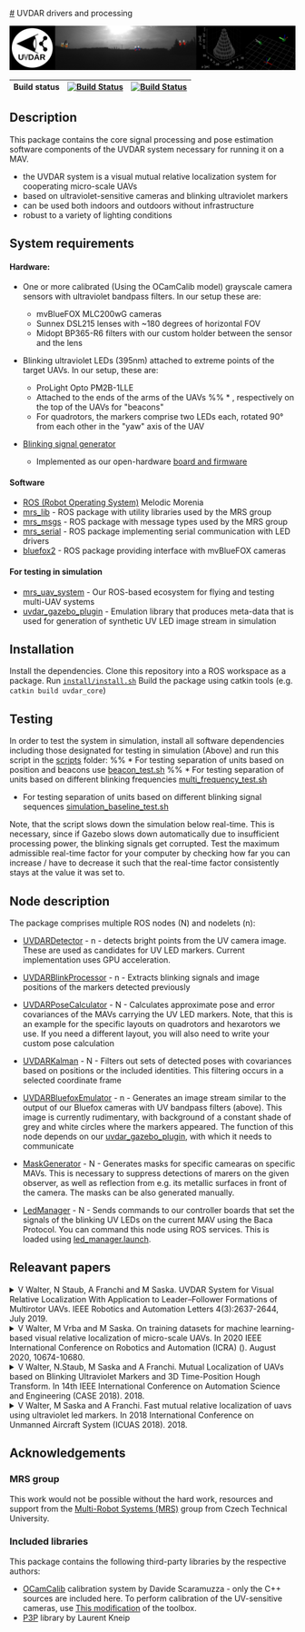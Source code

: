 [#](#) UVDAR drivers and processing

![](.fig/thumbnail.jpg)

| Build status | [![Build Status](https://github.com/ctu-mrs/uvdar_core/workflows/Melodic/badge.svg)](https://github.com/ctu-mrs/uvdar_core/actions) | [![Build Status](https://github.com/ctu-mrs/uvdar_core/workflows/Noetic/badge.svg)](https://github.com/ctu-mrs/uvdar_core/actions) |
|--------------|-------------------------------------------------------------------------------------------------------------------------------------|------------------------------------------------------------------------------------------------------------------------------------|

## Description
This package contains the core signal processing and pose estimation software components of the UVDAR system necessary for running it on a MAV.

* the UVDAR system is a visual mutual relative localization system for cooperating micro-scale UAVs
* based on ultraviolet-sensitive cameras and blinking ultraviolet markers
* can be used both indoors and outdoors without infrastructure
* robust to a variety of lighting conditions

## System requirements

#### Hardware:
* One or more calibrated (Using the OCamCalib model) grayscale camera sensors with ultraviolet bandpass filters. In our setup these are:
  * mvBlueFOX MLC200wG cameras
  * Sunnex DSL215 lenses with ~180 degrees of horizontal FOV
  * Midopt BP365-R6 filters with our custom holder between the sensor and the lens

* Blinking ultraviolet LEDs (395nm) attached to extreme points of the target UAVs. In our setup, these are:
  * ProLight Opto PM2B-1LLE
  * Attached to the ends of the arms of the UAVs
  %% * , respectively on the top of the UAVs for "beacons"
  * For quadrotors, the markers comprise two LEDs each, rotated 90&deg; from each other in the "yaw" axis of the UAV
  
* [Blinking signal generator](https://github.com/ctu-mrs/mrs_hw_uvdar)
  * Implemented as our open-hardware [board and firmware](https://github.com/ctu-mrs/mrs_hw_uvdar)
#### Software
  * [ROS (Robot Operating System)](https://www.ros.org/) Melodic Morenia
  * [mrs_lib](https://github.com/ctu-mrs/mrs_lib) - ROS package with utility libraries used by the MRS group
  * [mrs_msgs](https://github.com/ctu-mrs/mrs_msgs) - ROS package with message types used by the MRS group
  * [mrs_serial](https://github.com/ctu-mrs/mrs_serial) - ROS package implementing serial communication with LED drivers
  * [bluefox2](https://github.com/ctu-mrs/bluefox2) - ROS package providing interface with mvBlueFOX cameras


#### For testing in simulation
  * [mrs_uav_system](https://github.com/ctu-mrs/mrs_uav_system) - Our ROS-based ecosystem for flying and testing multi-UAV systems
  * [uvdar_gazebo_plugin](https://github.com/ctu-mrs/uvdar_gazebo_plugin) - Emulation library that produces meta-data that is used for generation of synthetic UV LED image stream in simulation

## Installation
Install the dependencies.
Clone this repository into a ROS workspace as a package.
Run [`install/install.sh`](install/install.sh)
Build the package using catkin tools (e.g. `catkin build uvdar_core`)

## Testing
In order to test the system in simulation, install all software dependencies including those designated for testing in simulation (Above) and run this script in the [scripts](scripts/) folder:
  %% * For testing separation of units based on position and beacons use [beacon_test.sh](scripts/beacon_test.sh)
  %% * For testing separation of units based on different blinking frequencies [multi_frequency_test.sh](scripts/multi_frequency_test.sh)
  * For testing separation of units based on different blinking signal sequences [simulation_baseline_test.sh](scripts/simulation_baseline_test.sh)

Note, that the script slows down the simulation below real-time. This is necessary, since if Gazebo slows down automatically due to insufficient processing power, the blinking signals get corrupted. Test the maximum admissible real-time factor for your computer by checking how far you can increase / have to decrease it such that the real-time factor consistently stays at the value it was set to.

## Node description
The package comprises multiple ROS nodes (N) and nodelets (n):
  * [UVDARDetector](src/detector.cpp) - n - detects bright points from the UV camera image. These are used as candidates for UV LED markers. Current implementation uses GPU acceleration.
  * [UVDARBlinkProcessor](src/blink_processor.cpp) - n - Extracts blinking signals and image positions of the markers detected previously
  * [UVDARPoseCalculator](src/uav_pose_calculator.cpp) - N - Calculates approximate pose and error covariances of the MAVs carrying the UV LED markers. Note, that this is an example for the specific layouts on quadrotors and hexarotors we use. If you need a different layout, you will also need to write your custom pose calculation
  * [UVDARKalman](src/filter.cpp) - N - Filters out sets of detected poses with covariances based on positions or the included identities. This filtering occurs in a selected coordinate frame

  * [UVDARBluefoxEmulator](src/bluefox_emulator.cpp)  - n - Generates an image stream similar to the output of our Bluefox cameras with UV bandpass filters (above). This image is currently rudimentary, with background of a constant shade of grey and white circles where the markers appeared. The function of this node depends on our [uvdar_gazebo_plugin](https://github.com/ctu-mrs/uvdar_gazebo_plugin), with which it needs to communicate
  * [MaskGenerator](src/mask_generator.cpp) - N - Generates masks for specific camearas on specific MAVs. This is necessary to suppress detections of marers on the given observer, as well as reflection from e.g. its metallic surfaces in front of the camera. The masks can be also generated manually.
  * [LedManager](src/led_manager.cpp) - N - Sends commands to our controller boards that set the signals of the blinking UV LEDs on the current MAV using the Baca Protocol. You can command this node using ROS services. This is loaded using [led_manager.launch](launch/led_manager.launch).

## Releavant papers
<details>
  <summary>V Walter, N Staub, A Franchi and M Saska. UVDAR System for Visual Relative Localization With Application to Leader–Follower Formations of Multirotor UAVs. IEEE Robotics and Automation Letters 4(3):2637-2644, July 2019. </summary>

```
@article{uvdar_dirfol,
	author = "V. {Walter} and N. {Staub} and A. {Franchi} and M. {Saska}",
	journal = "IEEE Robotics and Automation Letters",
	title = "UVDAR System for Visual Relative Localization With Application to Leader–Follower Formations of Multirotor UAVs",
	year = 2019,
	volume = 4,
	number = 3,
	pages = "2637-2644",
	doi = "10.1109/LRA.2019.2901683",
	issn = "2377-3766",
	month = "July",
	pdf = "data/papers/walterRAL2019.pdf"
}
```
</details>
<details>
  <summary>V Walter, M Vrba and M Saska. On training datasets for machine learning-based visual relative localization of micro-scale UAVs. In 2020 IEEE International Conference on Robotics and Automation (ICRA) (). August 2020, 10674-10680.</summary>

```
@inproceedings{walter_icra2020,
	author = "V. {Walter} and M. {Vrba} and M. {Saska}",
	booktitle = "2020 IEEE International Conference on Robotics and Automation (ICRA)",
	title = "On training datasets for machine learning-based visual relative localization of micro-scale {UAVs}",
	year = 2020,
	volume = "",
	number = "",
	month = "Aug",
	pages = "10674-10680",
	pdf = "data/papers/walter2020_icra.pdf"
}
```
</details>
<details>
  <summary>V Walter, N.Staub, M Saska and A Franchi. Mutual Localization of UAVs based on Blinking Ultraviolet Markers and 3D Time-Position Hough Transform. In 14th IEEE International Conference on Automation Science and Engineering (CASE 2018). 2018.</summary>

```
@inproceedings{uvdd2,
	author = "V. Walter and N.Staub and M. Saska and A. Franchi",
	title = "Mutual Localization of UAVs based on Blinking Ultraviolet Markers and 3D Time-Position Hough Transform",
	booktitle = "14th IEEE International Conference on Automation Science and Engineering (CASE 2018)",
	pdf = "data/papers/uvdd2.pdf",
	year = 2018
}
```
</details>
<details>
  <summary>V Walter, M Saska and A Franchi. Fast mutual relative localization of uavs using ultraviolet led markers. In 2018 International Conference on Unmanned Aircraft System (ICUAS 2018). 2018.</summary>

```
@inproceedings{uvdd1,
	author = "V. Walter and M. Saska and A. Franchi",
	title = "Fast mutual relative localization of uavs using ultraviolet led markers",
	booktitle = "2018 International Conference on Unmanned Aircraft System (ICUAS 2018)",
	pdf = "data/papers/uvdd1.pdf",
	year = 2018
}
```
</details>

## Acknowledgements

### MRS group
This work would not be possible without the hard work, resources and support from the [Multi-Robot Systems (MRS)](http://mrs.felk.cvut.cz/) group from Czech Technical University.

### Included libraries
This package contains the following third-party libraries by the respective authors:
  * [OCamCalib](https://sites.google.com/site/scarabotix/ocamcalib-toolbox) calibration system by Davide Scaramuzza - only the C++ sources are included here. To perform calibration of the UV-sensitive cameras, use [This modification](https://github.com/ctu-mrs/OCamCalib_UVDAR) of the toolbox.
  * [P3P](https://www.laurentkneip.com/software) library by Laurent Kneip
